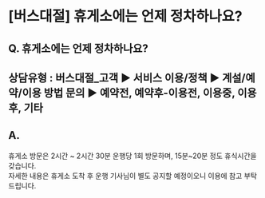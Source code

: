 # [버스대절] 휴게소에는 언제 정차하나요?

**Q. 휴게소에는 언제 정차하나요?**
----------------------

상담유형 : 버스대절\_고객 ▶ 서비스 이용/정책 ▶ 계설/예약/이용 방법 문의 ▶ 예약전, 예약후-이용전, 이용중, 이용후, 기타
-------------------------------------------------------------------------

**A.**
------

휴게소 방문은 2시간 ~ 2시간 30분 운행당 1회 방문하며, 15분~20분 정도 휴식시간을 갖습니다.  
자세한 내용은 휴게소 도착 후 운행 기사님이 별도 공지할 예정이오니 이용에 참고 부탁드립니다.